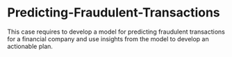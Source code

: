 # Predicting-Fraudulent-Transactions
This case requires to develop a model for predicting fraudulent transactions for a financial company and use insights from the model to develop an actionable plan.
